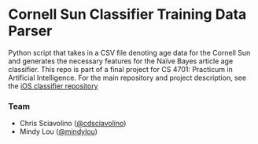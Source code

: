 # Cornell Sun Classifier Training Data Parser
Python script that takes in a CSV file denoting age data for the Cornell Sun and generates the necessary features for the Naïve Bayes article age classifier. This repo is part of a final project for CS 4701: Practicum in Artificial Intelligence. For the main repository and project description, see the [iOS classifier repository](https://github.com/cornell-sun/sun-article-age-classifier)

### Team
- Chris Sciavolino ([@cdsciavolino](https://github.com/cdsciavolino))
- Mindy Lou ([@mindylou](https://github.com/mindylou))
